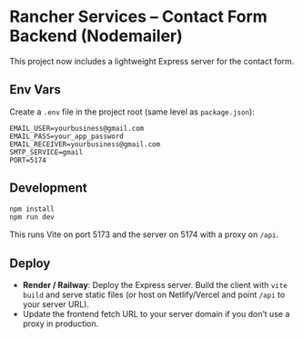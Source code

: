 
# Rancher Services – Contact Form Backend (Nodemailer)

This project now includes a lightweight Express server for the contact form.

## Env Vars
Create a `.env` file in the project root (same level as `package.json`):

```env
EMAIL_USER=yourbusiness@gmail.com
EMAIL_PASS=your_app_password
EMAIL_RECEIVER=yourbusiness@gmail.com
SMTP_SERVICE=gmail
PORT=5174
```

## Development
```bash
npm install
npm run dev
```
This runs Vite on port 5173 and the server on 5174 with a proxy on `/api`.

## Deploy
- **Render / Railway**: Deploy the Express server. Build the client with `vite build` and serve static files (or host on Netlify/Vercel and point `/api` to your server URL).
- Update the frontend fetch URL to your server domain if you don’t use a proxy in production.
